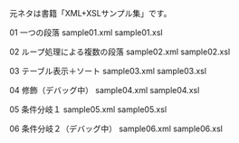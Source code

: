 元ネタは書籍「XML+XSLサンプル集」です。

01 一つの段落
sample01.xml sample01.xsl

02 ループ処理による複数の段落
sample02.xml sample02.xsl

03 テーブル表示＋ソート
sample03.xml sample03.xsl

04 修飾（デバッグ中）
sample04.xml sample04.xsl

05 条件分岐１
sample05.xml sample05.xsl

06 条件分岐２（デバッグ中）
sample06.xml sample06.xsl

